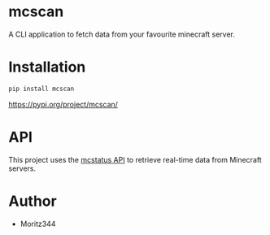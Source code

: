 # mcscan
A CLI application to fetch data from your favourite minecraft server.

# Installation
```bash
pip install mcscan
```

https://pypi.org/project/mcscan/

# API
This project uses the [mcstatus API](https://mcstatus.io/docs) to retrieve real-time data from Minecraft servers.

# Author
- Moritz344


